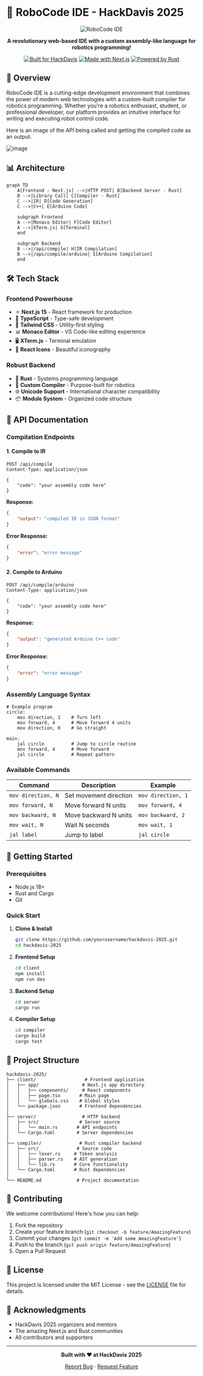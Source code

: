 # 🚀 RoboCode IDE - HackDavis 2025

<div align="center">

![RoboCode IDE](robot-asm.png)

**A revolutionary web-based IDE with a custom assembly-like language for robotics programming!**

[![Built for HackDavis](https://img.shields.io/badge/Built%20for-HackDavis%202025-blue?style=for-the-badge)](https://hackdavis.io)
[![Made with Next.js](https://img.shields.io/badge/Made%20with-Next.js-000000?style=for-the-badge&logo=next.js)](https://nextjs.org)
[![Powered by Rust](https://img.shields.io/badge/Powered%20by-Rust-orange?style=for-the-badge&logo=rust)](https://www.rust-lang.org)

</div>

## 🌟 Overview

RoboCode IDE is a cutting-edge development environment that combines the power of modern web technologies with a custom-built compiler for robotics programming. Whether you're a robotics enthusiast, student, or professional developer, our platform provides an intuitive interface for writing and executing robot control code.

Here is an image of the API being called and getting the compiled code as an output.

![image](https://github.com/user-attachments/assets/0a203e86-447d-4619-a39b-7b79dbec5a92)

## 📊 Architecture

```mermaid
graph TD
    A[Frontend - Next.js] -->|HTTP POST| B[Backend Server - Rust]
    B -->|Library Call| C[Compiler - Rust]
    C -->|IR| D[Code Generation]
    C -->|C++| E[Arduino Code]
    
    subgraph Frontend
    A -->|Monaco Editor| F[Code Editor]
    A -->|XTerm.js| G[Terminal]
    end
    
    subgraph Backend
    B -->|/api/compile| H[IR Compilation]
    B -->|/api/compile/arduino| I[Arduino Compilation]
    end
```

## 🛠️ Tech Stack

### Frontend Powerhouse
- ⚛️ **Next.js 15** - React framework for production
- 📝 **TypeScript** - Type-safe development
- 🎨 **Tailwind CSS** - Utility-first styling
- 📊 **Monaco Editor** - VS Code-like editing experience
- 🖥️ **XTerm.js** - Terminal emulation
- 🎯 **React Icons** - Beautiful iconography

### Robust Backend
- 🦀 **Rust** - Systems programming language
- 🔧 **Custom Compiler** - Purpose-built for robotics
- 🌐 **Unicode Support** - International character compatibility
- 📦 **Module System** - Organized code structure

## 📡 API Documentation

### Compilation Endpoints

#### 1. Compile to IR
```http
POST /api/compile
Content-Type: application/json

{
    "code": "your assembly code here"
}
```

**Response:**
```json
{
    "output": "compiled IR in JSON format"
}
```

**Error Response:**
```json
{
    "error": "error message"
}
```

#### 2. Compile to Arduino
```http
POST /api/compile/arduino
Content-Type: application/json

{
    "code": "your assembly code here"
}
```

**Response:**
```json
{
    "output": "generated Arduino C++ code"
}
```

**Error Response:**
```json
{
    "error": "error message"
}
```

### Assembly Language Syntax

```assembly
# Example program
circle:
    mov direction, 1    # Turn left
    mov forward, 4      # Move forward 4 units
    mov direction, 0    # Go straight

main:
    jal circle          # Jump to circle routine
    mov forward, 4      # Move forward
    jal circle          # Repeat pattern
```

### Available Commands

| Command | Description | Example |
|---------|-------------|---------|
| `mov direction, N` | Set movement direction | `mov direction, 1` |
| `mov forward, N` | Move forward N units | `mov forward, 4` |
| `mov backward, N` | Move backward N units | `mov backward, 2` |
| `mov wait, N` | Wait N seconds | `mov wait, 1` |
| `jal label` | Jump to label | `jal circle` |

## 🚀 Getting Started

### Prerequisites
- Node.js 18+
- Rust and Cargo
- Git

### Quick Start

1. **Clone & Install**
   ```bash
   git clone https://github.com/yourusername/hackdavis-2025.git
   cd hackdavis-2025
   ```

2. **Frontend Setup**
   ```bash
   cd client
   npm install
   npm run dev
   ```

3. **Backend Setup**
   ```bash
   cd server
   cargo run
   ```

4. **Compiler Setup**
   ```bash
   cd compiler
   cargo build
   cargo test
   ```

## 📁 Project Structure

```
hackdavis-2025/
├── client/                  # Frontend application
│   ├── app/                # Next.js app directory
│   │   ├── components/     # React components
│   │   ├── page.tsx       # Main page
│   │   └── globals.css    # Global styles
│   └── package.json       # Frontend dependencies
│
├── server/                 # HTTP backend
│   ├── src/               # Server source
│   │   └── main.rs       # API endpoints
│   └── Cargo.toml        # Server dependencies
│
├── compiler/              # Rust compiler backend
│   ├── src/              # Source code
│   │   ├── lexer.rs     # Token analysis
│   │   ├── parser.rs    # AST generation
│   │   └── lib.rs       # Core functionality
│   └── Cargo.toml       # Rust dependencies
│
└── README.md             # Project documentation
```

## 🤝 Contributing

We welcome contributions! Here's how you can help:

1. Fork the repository
2. Create your feature branch (`git checkout -b feature/AmazingFeature`)
3. Commit your changes (`git commit -m 'Add some AmazingFeature'`)
4. Push to the branch (`git push origin feature/AmazingFeature`)
5. Open a Pull Request

## 📝 License

This project is licensed under the MIT License - see the [LICENSE](LICENSE) file for details.

## 🙏 Acknowledgments

- HackDavis 2025 organizers and mentors
- The amazing Next.js and Rust communities
- All contributors and supporters

---

<div align="center">

**Built with ❤️ at HackDavis 2025**

[Report Bug](https://github.com/yourusername/hackdavis-2025/issues) · [Request Feature](https://github.com/yourusername/hackdavis-2025/issues)

</div>
